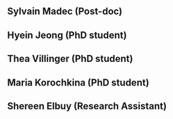 

## Sylvain Madec (Post-doc)


## Hyein Jeong (PhD student)


## Thea Villinger (PhD student)


## Maria Korochkina (PhD student)


## Shereen Elbuy (Research Assistant)
